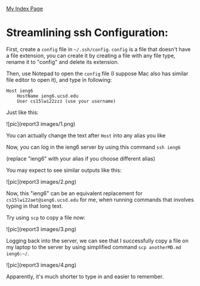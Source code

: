 [My Index Page](https://henohyj.github.io/cse15l-lab-reports/index.html)

# Streamlining ssh Configuration:

First, create a ```config``` file in ```~/.ssh/config```. ```config``` is a file that doesn't have a file extension, 
you can create it by creating a file with any file type, rename it to "config" and delete its extension.

Then, use Notepad to open the ```config``` file (I suppose Mac also has similar file editor to open it), and type in following:

```
Host ieng6
    HostName ieng6.ucsd.edu
    User cs15lwi22zzz (use your username)
```

Just like this:

![pic](report3 images/1.png)

You can actually change the text after ```Host``` into any alias you like

Now, you can log in the ieng6 server by using this command ```ssh ieng6```

(replace "ieng6" with your alias if you choose different alias)


You may expect to see similar outputs like this:

![pic](report3 images/2.png)


Now, this "ieng6" can be an equivalent replacement for ```cs15lwi22aet@ieng6.ucsd.edu``` for me, when running commands that involves
typing in that long text.

Try using ```scp``` to copy a file now:

![pic](report3 images/3.png)

Logging back into the server, we can see that I successfully copy a file on my laptop to the server 
by using simplified command ```scp anotherMD.md ieng6:~/```.

![pic](report3 images/4.png)

Apparently, it's much shorter to type in and easier to remember.